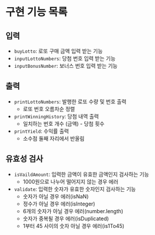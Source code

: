 # 구현 기능 목록

## 입력
- `buyLotto`: 로또 구매 금액 입력 받는 기능
- `inputLottoNumbers`: 당첨 번호 입력 받는 기능
- `inputBonusNumber`: 보너스 번호 입력 받는 기능

## 출력
- `printLottoNumbers`: 발행한 로또 수량 및 번호 출력
    - 로또 번호 오름차순 정렬
- `printWinningHistory`: 당첨 내역 출력
    - 일치하는 번호 개수 (금액) - 당첨 횟수
- `printYield`: 수익률 출력
    - 소수점 둘째 자리에서 반올림

## 유효성 검사
- `isVaildAmount`: 입력한 금액이 유효한 금액인지 검사하는 기능
    - 1000원으로 나누어 떨어지지 않는 경우 에러
- `validate`: 입력한 숫자가 유효한 숫자인지 검사하는 기능
    - 숫자가 아닐 경우 에러(isNaN)
    - 정수가 아닐 경우 에러(isInteger)
    - 6개의 숫자가 아닐 경우 에러(number.length)
    - 숫자가 중복될 경우 에러(isDuplicated)
    - 1부터 45 사이의 숫자 아닐 경우 에러(is1To45)